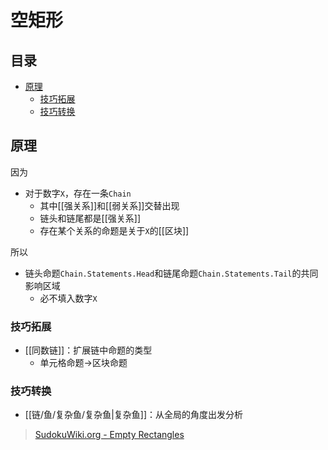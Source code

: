 # 空矩形

<!-- START doctoc generated TOC please keep comment here to allow auto update -->
<!-- DON'T EDIT THIS SECTION, INSTEAD RE-RUN doctoc TO UPDATE -->
## 目录

- [原理](#%E5%8E%9F%E7%90%86)
  - [技巧拓展](#%E6%8A%80%E5%B7%A7%E6%8B%93%E5%B1%95)
  - [技巧转换](#%E6%8A%80%E5%B7%A7%E8%BD%AC%E6%8D%A2)

<!-- END doctoc generated TOC please keep comment here to allow auto update -->

## 原理

因为
- 对于数字`X`，存在一条`Chain`
	- 其中[[强关系]]和[[弱关系]]交替出现
	- 链头和链尾都是[[强关系]]
	- 存在某个关系的命题是关于`X`的[[区块]]

所以
- 链头命题`Chain.Statements.Head`和链尾命题`Chain.Statements.Tail`的共同影响区域
	- 必不填入数字`X`

###  技巧拓展

- [[同数链]]：扩展链中命题的类型
	- 单元格命题→区块命题

###  技巧转换

- [[链/鱼/复杂鱼/复杂鱼|复杂鱼]]：从全局的角度出发分析

> [SudokuWiki.org - Empty Rectangles](https://www.sudokuwiki.org/Empty_Rectangles)
